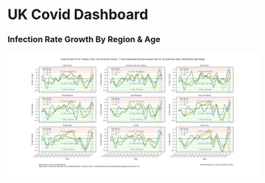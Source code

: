 <h1>UK Covid Dashboard</h1>

<h3>Infection Rate Growth By Region & Age</h3>

![Screenshot](images/UCD_Growth_By_Region_+_Age.png)
